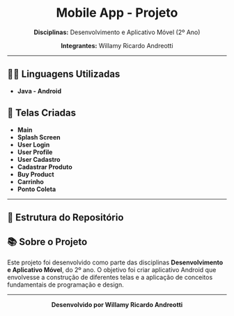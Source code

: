 <h1 align="center">Mobile App - Projeto</h1>

<p align="center">
  <strong>Disciplinas:</strong> Desenvolvimento e Aplicativo Móvel (2º Ano)
</p>

<p align="center">
  <strong>Integrantes:</strong> Willamy Ricardo Andreotti
</p>

<hr>

<h2>👨‍💻 Linguagens Utilizadas</h2>
<ul>
    <li><strong>Java - Android</strong></li>
</ul>

<h2>📄 Telas Criadas</h2>
<ul>
  <li><strong>Main</strong></li>
  <li><strong>Splash Screen</strong></li>
  <li><strong>User Login</strong></li>
  <li><strong>User Profile</strong></li>
  <li><strong>User Cadastro</strong></li>
  <li><strong>Cadastrar Produto</strong></li>
  <li><strong>Buy Product</strong></li>
  <li><strong>Carrinho</strong></li>
  <li><strong>Ponto Coleta</strong></li>
</ul>

<hr>

<h2>📂 Estrutura do Repositório</h2>
<ul>
</ul>

<h2>📚 Sobre o Projeto</h2>
<p>
  Este projeto foi desenvolvido como parte das disciplinas <strong>Desenvolvimento e Aplicativo Móvel</strong>, 
  do 2º ano. O objetivo foi criar aplicativo Android que envolvesse a construção de diferentes telas e 
  a aplicação de conceitos fundamentais de programação e design.
</p>

<hr>

<p align="center">
  <strong>Desenvolvido por Willamy Ricardo Andreotti</strong>
</p>
